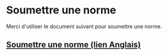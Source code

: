 # Soumettre une norme

Merci d'utiliser le document suivant pour soumettre une norme.

## [Soumettre une norme (lien Anglais)](https://forms.gle/Q6SMdvfYutR9DsSX6)
